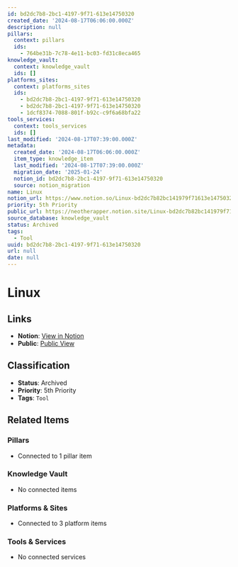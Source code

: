 ```yaml
---
id: bd2dc7b8-2bc1-4197-9f71-613e14750320
created_date: '2024-08-17T06:06:00.000Z'
description: null
pillars:
  context: pillars
  ids: 
    - 764be31b-7c78-4e11-bc03-fd31c8eca465
knowledge_vault:
  context: knowledge_vault
  ids: []
platforms_sites:
  context: platforms_sites
  ids:
    - bd2dc7b8-2bc1-4197-9f71-613e14750320
    - bd2dc7b8-2bc1-4197-9f71-613e14750320
    - 1dcf8374-7088-801f-b92c-c9f6a68bfa22
tools_services:
  context: tools_services
  ids: []
last_modified: '2024-08-17T07:39:00.000Z'
metadata:
  created_date: '2024-08-17T06:06:00.000Z'
  item_type: knowledge_item
  last_modified: '2024-08-17T07:39:00.000Z'
  migration_date: '2025-01-24'
  notion_id: bd2dc7b8-2bc1-4197-9f71-613e14750320
  source: notion_migration
name: Linux
notion_url: https://www.notion.so/Linux-bd2dc7b82bc141979f71613e14750320
priority: 5th Priority
public_url: https://neotherapper.notion.site/Linux-bd2dc7b82bc141979f71613e14750320
source_database: knowledge_vault
status: Archived
tags: 
  - Tool
uuid: bd2dc7b8-2bc1-4197-9f71-613e14750320
url: null
date: null
---
```


# Linux

## Links
- **Notion**: [View in Notion](https://www.notion.so/Linux-bd2dc7b82bc141979f71613e14750320)
- **Public**: [Public View](https://neotherapper.notion.site/Linux-bd2dc7b82bc141979f71613e14750320)

## Classification
- **Status**: Archived
- **Priority**: 5th Priority
- **Tags**: `Tool`

## Related Items

### Pillars
- Connected to 1 pillar item

### Knowledge Vault
- No connected items

### Platforms & Sites
- Connected to 3 platform items

### Tools & Services
- No connected services